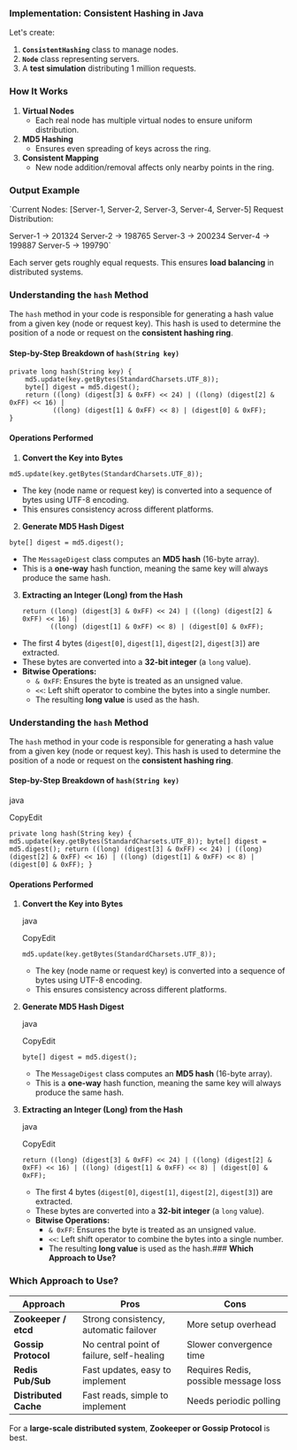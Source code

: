 ### **Implementation: Consistent Hashing in Java**

Let's create:

1.  **`ConsistentHashing`** class to manage nodes.
2.  **`Node`** class representing servers.
3.  A **test simulation** distributing 1 million requests.


### **How It Works**

1.  **Virtual Nodes**
    -   Each real node has multiple virtual nodes to ensure uniform distribution.
2.  **MD5 Hashing**
    -   Ensures even spreading of keys across the ring.
3.  **Consistent Mapping**
    -   New node addition/removal affects only nearby points in the ring.


### **Output Example**

`Current Nodes: [Server-1, Server-2, Server-3, Server-4, Server-5]
Request Distribution:

Server-1 -> 201324
Server-2 -> 198765
Server-3 -> 200234
Server-4 -> 199887
Server-5 -> 199790`

Each server gets roughly equal requests. This ensures **load balancing** in distributed systems.


### **Understanding the `hash` Method**

The `hash` method in your code is responsible for generating a hash value from a given key (node or request key). This hash is used to determine the position of a node or request on the **consistent hashing ring**.

#### **Step-by-Step Breakdown of `hash(String key)`**


```
private long hash(String key) {
    md5.update(key.getBytes(StandardCharsets.UTF_8));
    byte[] digest = md5.digest();
    return ((long) (digest[3] & 0xFF) << 24) | ((long) (digest[2] & 0xFF) << 16) |
           ((long) (digest[1] & 0xFF) << 8) | (digest[0] & 0xFF);
}
```

#### **Operations Performed**

1.  **Convert the Key into Bytes**


```md5.update(key.getBytes(StandardCharsets.UTF_8));```

-   The key (node name or request key) is converted into a sequence of bytes using UTF-8 encoding.
-   This ensures consistency across different platforms.

2.  **Generate MD5 Hash Digest**

```
byte[] digest = md5.digest();
```

-   The `MessageDigest` class computes an **MD5 hash** (16-byte array).
-   This is a **one-way** hash function, meaning the same key will always produce the same hash.
3.  **Extracting an Integer (Long) from the Hash**

    ```
    return ((long) (digest[3] & 0xFF) << 24) | ((long) (digest[2] & 0xFF) << 16) |
           ((long) (digest[1] & 0xFF) << 8) | (digest[0] & 0xFF);
    ```

-   The first 4 bytes (`digest[0]`, `digest[1]`, `digest[2]`, `digest[3]`) are extracted.
-   These bytes are converted into a **32-bit integer** (a `long` value).
-   **Bitwise Operations:**
    -   `& 0xFF`: Ensures the byte is treated as an unsigned value.
    -   `<<`: Left shift operator to combine the bytes into a single number.
    -   The resulting **long value** is used as the hash.



### **Understanding the `hash` Method**

The `hash` method in your code is responsible for generating a hash value from a given key (node or request key). This hash is used to determine the position of a node or request on the **consistent hashing ring**.

#### **Step-by-Step Breakdown of `hash(String key)`**

java

CopyEdit

`private long hash(String key) {
    md5.update(key.getBytes(StandardCharsets.UTF_8));
    byte[] digest = md5.digest();
    return ((long) (digest[3] & 0xFF) << 24) | ((long) (digest[2] & 0xFF) << 16) |
           ((long) (digest[1] & 0xFF) << 8) | (digest[0] & 0xFF);
}`

#### **Operations Performed**

1.  **Convert the Key into Bytes**

    java

    CopyEdit

    `md5.update(key.getBytes(StandardCharsets.UTF_8));`

    -   The key (node name or request key) is converted into a sequence of bytes using UTF-8 encoding.
    -   This ensures consistency across different platforms.
2.  **Generate MD5 Hash Digest**

    java

    CopyEdit

    `byte[] digest = md5.digest();`

    -   The `MessageDigest` class computes an **MD5 hash** (16-byte array).
    -   This is a **one-way** hash function, meaning the same key will always produce the same hash.
3.  **Extracting an Integer (Long) from the Hash**

    java

    CopyEdit

    `return ((long) (digest[3] & 0xFF) << 24) | ((long) (digest[2] & 0xFF) << 16) |
           ((long) (digest[1] & 0xFF) << 8) | (digest[0] & 0xFF);`

    -   The first 4 bytes (`digest[0]`, `digest[1]`, `digest[2]`, `digest[3]`) are extracted.
    -   These bytes are converted into a **32-bit integer** (a `long` value).
    -   **Bitwise Operations:**
        -   `& 0xFF`: Ensures the byte is treated as an unsigned value.
        -   `<<`: Left shift operator to combine the bytes into a single number.
        -   The resulting **long value** is used as the hash.### **Which Approach to Use?**

### Which Approach to Use?

| Approach | Pros | Cons |
| --- | --- | --- |
| **Zookeeper / etcd** | Strong consistency, automatic failover | More setup overhead |
| **Gossip Protocol** | No central point of failure, self-healing | Slower convergence time |
| **Redis Pub/Sub** | Fast updates, easy to implement | Requires Redis, possible message loss |
| **Distributed Cache** | Fast reads, simple to implement | Needs periodic polling |

For a **large-scale distributed system**, **Zookeeper or Gossip Protocol** is best.